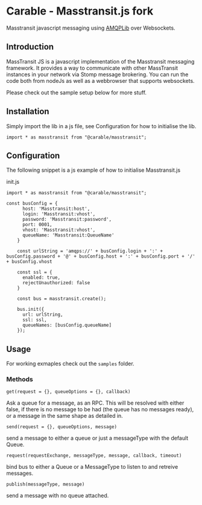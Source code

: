 # Carable - Masstransit.js fork

Masstransit javascript messaging using [AMQPLib](https://www.squaremobius.net/amqp.node/channel_api.html) over Websockets.

## Introduction
MassTransit JS is a javascript implementation of the Masstransit messaging framework. It provides a way to communicate with other MassTransit instances in your network via Stomp message brokering. You can run the code both from nodeJs as well as a webbrowser that supports websockets.

Please check out the sample setup below for more stuff.

## Installation
Simply import the lib in a js file, see Configuration for how to initialise the lib.
```
import * as masstransit from "@carable/masstransit";
```

## Configuration

The following snippet is a js example of how to initialise Masstransit.js

init.js
```
import * as masstransit from "@carable/masstransit";

const busConfig = {
      host: 'Masstransit:host',
      login: 'Masstransit:vhost',
      password: 'Masstransit:password',
      port: 0001,
      vhost: 'Masstransit:vhost',
      queueName: 'Masstransit:QueueName'
    }

    const urlString = 'amqps://' + busConfig.login + ':' + busConfig.password + '@' + busConfig.host + ':' + busConfig.port + '/' + busConfig.vhost

    const ssl = {
      enabled: true,
      rejectUnauthorized: false
    }

    const bus = masstransit.create();

    bus.init({
      url: urlString,
      ssl: ssl,
      queueNames: [busConfig.queueName]
    });

```

## Usage

For working exmaples check out the `samples` folder.

### Methods

`get(request = {}, queueOptions = {}, callback)`

Ask a queue for a message, as an RPC. This will be resolved with either false, if there is no message to be had (the queue has no messages ready), or a message in the same shape as detailed in.

`send(request = {}, queueOptions, message)`

send a message to either a queue or just a messageType with the default Queue.

`request(requestExchange, messageType, message, callback, timeout)`

bind bus to either a Queue or a MessageType to listen to and retreive messages.

`publish(messageType, message)`

send a message with no queue attached.
